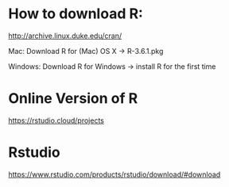 ﻿# How to download R:



http://archive.linux.duke.edu/cran/



Mac: Download R for (Mac) OS X -> R-3.6.1.pkg



Windows: Download R for Windows ->  install R for the first time



# Online Version of R 



https://rstudio.cloud/projects



# Rstudio



https://www.rstudio.com/products/rstudio/download/#download



